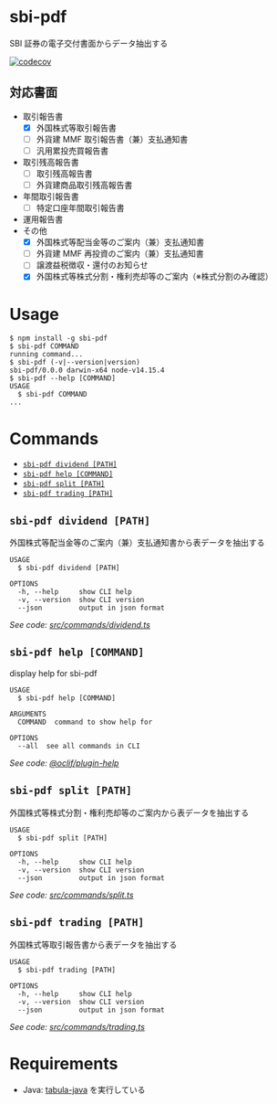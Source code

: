 # sbi-pdf

SBI 証券の電子交付書面からデータ抽出する

[![codecov](https://codecov.io/gh/sangotaro/sbi-pdf/branch/master/graph/badge.svg?token=GMETK1D3WI)](https://codecov.io/gh/sangotaro/sbi-pdf)

## 対応書面

- 取引報告書
  - [x] 外国株式等取引報告書
  - [ ] 外貨建 MMF 取引報告書（兼）支払通知書
  - [ ] 汎用累投売買報告書
- 取引残高報告書
  - [ ] 取引残高報告書
  - [ ] 外貨建商品取引残高報告書
- 年間取引報告書
  - [ ] 特定口座年間取引報告書
- 運用報告書
- その他
  - [x] 外国株式等配当金等のご案内（兼）支払通知書
  - [ ] 外貨建 MMF 再投資のご案内（兼）支払通知書
  - [ ] 譲渡益税徴収・還付のお知らせ
  - [x] 外国株式等株式分割・権利売却等のご案内（※株式分割のみ確認）

# Usage

<!-- usage -->
```sh-session
$ npm install -g sbi-pdf
$ sbi-pdf COMMAND
running command...
$ sbi-pdf (-v|--version|version)
sbi-pdf/0.0.0 darwin-x64 node-v14.15.4
$ sbi-pdf --help [COMMAND]
USAGE
  $ sbi-pdf COMMAND
...
```
<!-- usagestop -->

# Commands

<!-- commands -->
* [`sbi-pdf dividend [PATH]`](#sbi-pdf-dividend-path)
* [`sbi-pdf help [COMMAND]`](#sbi-pdf-help-command)
* [`sbi-pdf split [PATH]`](#sbi-pdf-split-path)
* [`sbi-pdf trading [PATH]`](#sbi-pdf-trading-path)

## `sbi-pdf dividend [PATH]`

外国株式等配当金等のご案内（兼）支払通知書から表データを抽出する

```
USAGE
  $ sbi-pdf dividend [PATH]

OPTIONS
  -h, --help     show CLI help
  -v, --version  show CLI version
  --json         output in json format
```

_See code: [src/commands/dividend.ts](https://github.com/sangotaro/sbi-pdf/blob/v0.0.0/src/commands/dividend.ts)_

## `sbi-pdf help [COMMAND]`

display help for sbi-pdf

```
USAGE
  $ sbi-pdf help [COMMAND]

ARGUMENTS
  COMMAND  command to show help for

OPTIONS
  --all  see all commands in CLI
```

_See code: [@oclif/plugin-help](https://github.com/oclif/plugin-help/blob/v3.2.1/src/commands/help.ts)_

## `sbi-pdf split [PATH]`

外国株式等株式分割・権利売却等のご案内から表データを抽出する

```
USAGE
  $ sbi-pdf split [PATH]

OPTIONS
  -h, --help     show CLI help
  -v, --version  show CLI version
  --json         output in json format
```

_See code: [src/commands/split.ts](https://github.com/sangotaro/sbi-pdf/blob/v0.0.0/src/commands/split.ts)_

## `sbi-pdf trading [PATH]`

外国株式等取引報告書から表データを抽出する

```
USAGE
  $ sbi-pdf trading [PATH]

OPTIONS
  -h, --help     show CLI help
  -v, --version  show CLI version
  --json         output in json format
```

_See code: [src/commands/trading.ts](https://github.com/sangotaro/sbi-pdf/blob/v0.0.0/src/commands/trading.ts)_
<!-- commandsstop -->

# Requirements

- Java: [tabula-java](https://github.com/tabulapdf/tabula-java) を実行している
